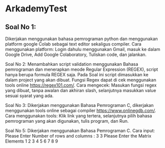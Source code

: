 # ArkademyTest

## Soal No 1:
Dikerjakan menggunakan bahasa pemrograman python dan menggunakan platform google Colab sebagai text editor sekaligus compiler.
Cara menggunakan platform: Login dahulu menggunakan Gmail, masuk ke dalam Google Drive, Add Google Colaboratory, Tuliskan code, dan jalankan.

Soal No 2:
Menambahkan script validation menggunakan Bahasa pemrograman dan menerapkan meode Regular Expression (REGEX), script hanya berupa formula REGEX saja. Pada Soal ini script dimasukkan ke dalam project yang akan dibuat. Fungsi Regex dapat di cek menggunakan tools online https://regex101.com/. Cara mengecek: Masukan fungsi regex yang dibuat, tanpa awalan dan akhiran slash, selanjutnya masukkan value sesuai syarat yang ada.

Soal No 3:
Dikerjakan menggunakan Bahasa Pemrograman C, dikerjakan menggunakan tools online sebagai compiler https://www.onlinegdb.com/.
Cara menggunakan tools: Klik link yang tertera, selanjutnya pilih bahasa pemrograman yang akan digunakan, tulis program, dan Run.

Soal No 5:
Dikerjakan menggunakan Bahasa Pemrograman C. Cara input:
  Please Enter Number of rows and columns  : 3 3
  Please Enter the Matrix Elements
  1 2 3
  4 5 6
  7 8 9
